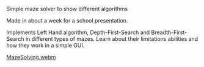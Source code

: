 Simple maze solver to show different algorithms 

Made in about a week for a school presentation.

Implements Left Hand algorithm, Depth-First-Search and Breadth-First-Search in different types of mazes.
Learn about their limitations abilities and how they work in a simple GUI.


[MazeSolving.webm](https://github.com/user-attachments/assets/d6ef3bac-dbf9-4c10-b3b3-34964b5e8a5b)

